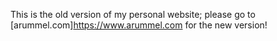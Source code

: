 This is the old version of my personal website; please go to [arummel.com]https://www.arummel.com for the new version!

